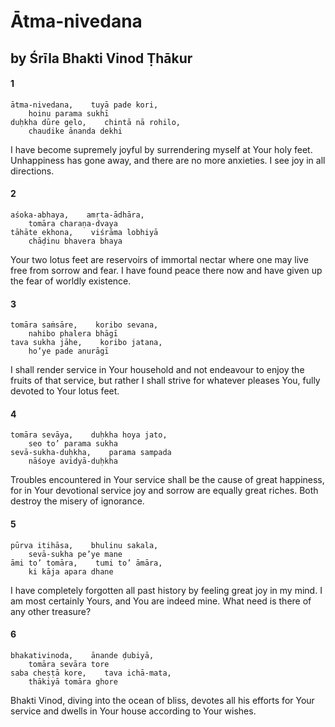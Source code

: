 # Ātma-nivedana

## by Śrīla Bhakti Vinod Ṭhākur

#### 1

    ātma-nivedana,    tuyā pade kori,
        hoinu parama sukhī
    duḥkha dūre gelo,    chintā nā rohilo,
        chaudike ānanda dekhi

I have become supremely joyful by surrendering myself at Your holy feet. Unhappiness has gone away, and there are no more anxieties. I see joy in all directions.

#### 2

    aśoka-abhaya,    amṛta-ādhāra,
        tomāra charaṇa-dvaya
    tāhāte ekhona,    viśrāma lobhiyā
        chāḍinu bhavera bhaya

Your two lotus feet are reservoirs of immortal nectar where one may live free from sorrow and fear. I have found peace there now and have given up the fear of worldly existence.

#### 3

    tomāra saṁsāre,    koribo sevana,
        nahibo phalera bhāgī
    tava sukha jāhe,    koribo jatana,
        ho’ye pade anurāgī

I shall render service in Your household and not endeavour to enjoy the fruits of that service, but rather I shall strive for whatever pleases You, fully devoted to Your lotus feet.

#### 4

    tomāra sevāya,    duḥkha hoya jato,
        seo to’ parama sukha
    sevā-sukha-duḥkha,    parama sampada
        nāśoye avidyā-duḥkha

Troubles encountered in Your service shall be the cause of great happiness, for in Your devotional service joy and sorrow are equally great riches. Both destroy the misery of ignorance.

#### 5

    pūrva itihāsa,    bhulinu sakala,
        sevā-sukha pe’ye mane
    āmi to’ tomāra,    tumi to’ āmāra,
        ki kāja apara dhane

I have completely forgotten all past history by feeling great joy in my mind. I am most certainly Yours, and You are indeed mine. What need is there of any other treasure?

#### 6

    bhakativinoda,    ānande ḍubiyā,
        tomāra sevāra tore
    saba cheṣṭā kore,    tava ichā-mata,
        thākiyā tomāra ghore

Bhakti Vinod, diving into the ocean of bliss, devotes all his efforts for Your service and dwells in Your house according to Your wishes.

